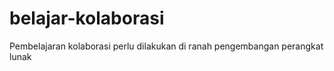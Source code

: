 # belajar-kolaborasi
Pembelajaran kolaborasi perlu dilakukan di ranah pengembangan perangkat lunak<br>

